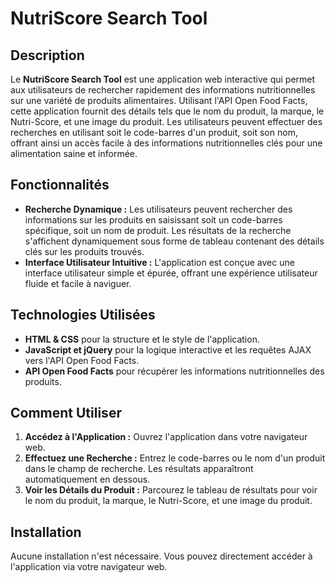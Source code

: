 # NutriScore Search Tool

## Description
Le **NutriScore Search Tool** est une application web interactive qui permet aux utilisateurs de rechercher rapidement des informations nutritionnelles sur une variété de produits alimentaires. Utilisant l'API Open Food Facts, cette application fournit des détails tels que le nom du produit, la marque, le Nutri-Score, et une image du produit. Les utilisateurs peuvent effectuer des recherches en utilisant soit le code-barres d'un produit, soit son nom, offrant ainsi un accès facile à des informations nutritionnelles clés pour une alimentation saine et informée.

## Fonctionnalités
- **Recherche Dynamique :** Les utilisateurs peuvent rechercher des informations sur les produits en saisissant soit un code-barres spécifique, soit un nom de produit. Les résultats de la recherche s'affichent dynamiquement sous forme de tableau contenant des détails clés sur les produits trouvés.
- **Interface Utilisateur Intuitive :** L'application est conçue avec une interface utilisateur simple et épurée, offrant une expérience utilisateur fluide et facile à naviguer.

## Technologies Utilisées
- **HTML & CSS** pour la structure et le style de l'application.
- **JavaScript et jQuery** pour la logique interactive et les requêtes AJAX vers l'API Open Food Facts.
- **API Open Food Facts** pour récupérer les informations nutritionnelles des produits.

## Comment Utiliser
1. **Accédez à l'Application :** Ouvrez l'application dans votre navigateur web.
2. **Effectuez une Recherche :** Entrez le code-barres ou le nom d'un produit dans le champ de recherche. Les résultats apparaîtront automatiquement en dessous.
3. **Voir les Détails du Produit :** Parcourez le tableau de résultats pour voir le nom du produit, la marque, le Nutri-Score, et une image du produit.

## Installation
Aucune installation n'est nécessaire. Vous pouvez directement accéder à l'application via votre navigateur web.
